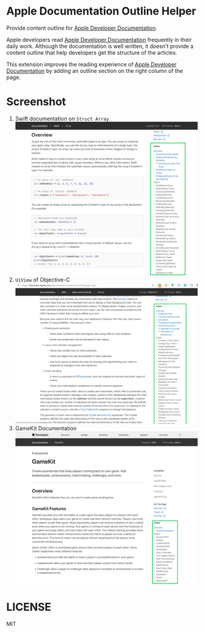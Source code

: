 # Apple Documentation Outline Helper
Provide content outline for [Apple Developer Documentation](https://developer.apple.com/documentation/).

Apple developers read [Apple Developer Documentation](https://developer.apple.com/documentation/) frequently in their daily work. Although the documentation is well written, it doesn't provide a content outline that help developers get the structure of the articles. 

This extension improves the reading experience of [Apple Developer Documentation](https://developer.apple.com/documentation/) by adding an outline section on the right column of the page. 

# Screenshot
1. Swift documentation on `Struct Array`
![screenshot1.png](asserts/screenshot1.png)
2. `UiView` of Objective-C
![screenshot2.png](asserts/screenshot2.png)
3. GameKit Documentation
![screenshot3.png](asserts/screenshot3.png)

# LICENSE
MIT
